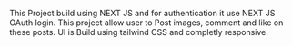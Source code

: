 This Project build using NEXT JS and for authentication it use NEXT JS OAuth login.
This project allow user to Post images, comment and like on these posts.
UI is Build using tailwind CSS and completly responsive.
